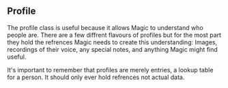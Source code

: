 ## Profile
The profile class is useful because it allows Magic to understand who people are. There are a few diffrent flavours of profiles but for the most part they hold the refrences Magic needs to create this understanding: Images, recordings of their voice, any special notes, and anything Magic might find useful.

It's important to remember that profiles are merely entries, a lookup table for a person. It should only ever hold refrences not actual data.

